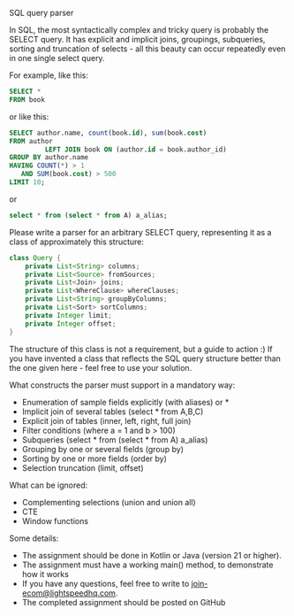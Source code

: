 SQL query parser

In SQL, the most syntactically complex and tricky query is probably the SELECT query. It has explicit and implicit
joins, groupings, subqueries, sorting and truncation of selects - all this beauty can occur repeatedly even in one single
select query.

For example, like this:

```sql
SELECT *
FROM book
```

or like this:

```sql
SELECT author.name, count(book.id), sum(book.cost)
FROM author
         LEFT JOIN book ON (author.id = book.author_id)
GROUP BY author.name
HAVING COUNT(*) > 1
   AND SUM(book.cost) > 500
LIMIT 10;
```

or

```sql
select * from (select * from A) a_alias; 
```

Please write a parser for an arbitrary SELECT query, representing it as a class of approximately this structure:

```java
class Query {
    private List<String> columns;
    private List<Source> fromSources;
    private List<Join> joins;
    private List<WhereClause> whereClauses;
    private List<String> groupByColumns;
    private List<Sort> sortColumns;
    private Integer limit;
    private Integer offset;
}
```

The structure of this class is not a requirement, but a guide to action :)
If you have invented a class that reflects the SQL query structure better than the one given here - feel free to use
your solution.

What constructs the parser must support in a mandatory way:

- Enumeration of sample fields explicitly (with aliases) or *
- Implicit join of several tables (select * from A,B,C)
- Explicit join of tables (inner, left, right, full join)
- Filter conditions (where a = 1 and b > 100)
- Subqueries (select * from (select * from A) a_alias)
- Grouping by one or several fields (group by)
- Sorting by one or more fields (order by)
- Selection truncation (limit, offset)

What can be ignored:

- Complementing selections (union and union all)
- CTE
- Window functions

Some details:

- The assignment should be done in Kotlin or Java (version 21 or higher).
- The assignment must have a working main() method, to demonstrate how it works
- If you have any questions, feel free to write to join-ecom@lightspeedhq.com.
- The completed assignment should be posted on GitHub